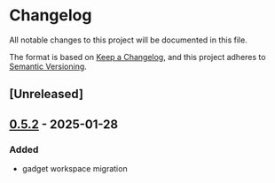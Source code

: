 # Changelog

All notable changes to this project will be documented in this file.

The format is based on [Keep a Changelog](https://keepachangelog.com/en/1.0.0/),
and this project adheres to [Semantic Versioning](https://semver.org/spec/v2.0.0.html).

## [Unreleased]

## [0.5.2](https://github.com/tangle-network/gadget/compare/gadget-blueprint-proc-macro-v0.5.1...gadget-blueprint-proc-macro-v0.5.2) - 2025-01-28

### Added

- gadget workspace migration
